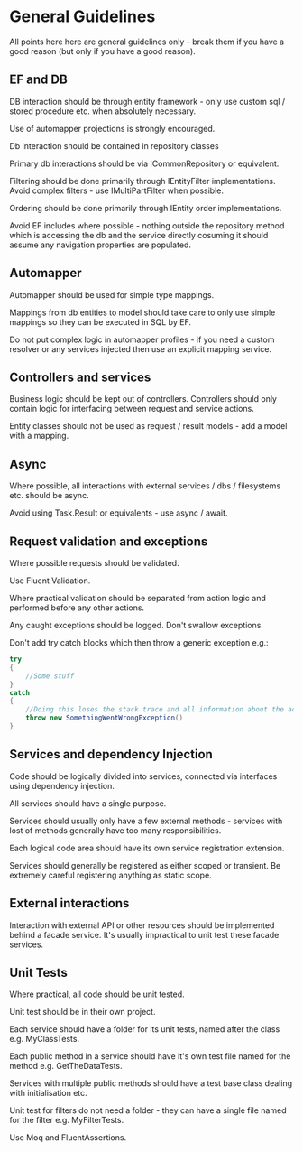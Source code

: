 # General Guidelines

All points here here are general guidelines only - break them if you have a good reason (but only if you have a good reason).



## EF and DB

DB interaction should be through entity framework - only use custom sql / stored procedure etc. when absolutely necessary.

Use of automapper projections is strongly encouraged.

Db interaction should be contained in repository classes

Primary db interactions should be via ICommonRepository or equivalent.

Filtering should be done primarily through IEntityFilter implementations. Avoid complex filters - use IMultiPartFilter when possible.

Ordering should be done primarily through IEntity order implementations.

Avoid EF includes where possible - nothing outside the repository method which is accessing the db and the service directly cosuming it should assume any navigation properties are populated.


## Automapper

Automapper should be used for simple type mappings.

Mappings from db entities to model should take care to only use simple mappings so they can be executed in SQL by EF.

Do not put complex logic in automapper profiles - if you need a custom resolver or any services injected then use an explicit mapping service.


## Controllers and services

Business logic should be kept out of controllers. Controllers should only contain logic for interfacing between request and service actions.

Entity classes should not be used as request / result models - add a model with a mapping.



## Async

Where possible, all interactions with external services / dbs / filesystems etc. should be async.

Avoid using Task.Result or equivalents - use async / await.


## Request validation and exceptions

Where possible requests should be validated.

Use Fluent Validation.

Where practical validation should be separated from action logic and performed before any other actions.

Any caught exceptions should be logged. Don't swallow exceptions.

Don't add try catch blocks which then throw a generic exception e.g.:
``` C#
try
{
	//Some stuff
}
catch 
{
	//Doing this loses the stack trace and all information about the actual error.
	throw new SomethingWentWrongException()
}
```

## Services and dependency Injection

Code should be logically divided into services, connected via interfaces using dependency injection.

All services should have a single purpose.

Services should usually only have a few external methods - services with lost of methods generally have too many responsibilities.

Each logical code area should have its own service registration extension.

Services should generally be registered as either scoped or transient. Be extremely careful registering anything as static scope.


## External interactions

Interaction with external API or other resources should be implemented behind a facade service. It's usually impractical to unit test these facade services.



## Unit Tests

Where practical, all code should be unit tested.

Unit test should be in their own project.

Each service should have a folder for its unit tests, named after the class e.g. MyClassTests.

Each public method in a service should have it's own test file named for the method e.g. GetTheDataTests.

Services with multiple public methods should have a test base class dealing with initialisation etc.

Unit test for filters do not need a folder - they can have a single file named for the filter e.g. MyFilterTests.

Use Moq and FluentAssertions.